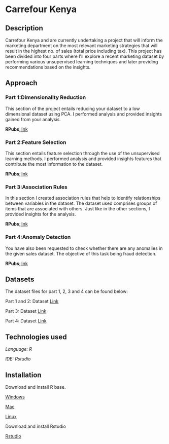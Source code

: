 # Carrefour Kenya 

## Description

Carrefour Kenya and are currently undertaking a project that will inform the marketing department on the most relevant marketing strategies that will result in the highest no. of sales (total price including tax). This project has been divided into four parts where I'll explore a recent marketing dataset by performing various unsupervised learning techniques and later providing recommendations based on the insights.

## Approach

 
### Part 1:Dimensionality Reduction

This section of the project entails reducing your dataset to a low dimensional dataset using PCA. I performed analysis and provided insights gained from your analysis.

**RPubs**;[link](https://rpubs.com/RuthM/913614)

### Part 2:Feature Selection

This section entails feature selection through the use of the unsupervised learning methods. I performed analysis and provided insights features that contribute the most information to the dataset.

**RPubs**;[link](https://rpubs.com/RuthM/913625)

### Part 3:Association Rules

In this section I created association rules that help to identify relationships between variables in the dataset. The dataset used comprises groups of items that are associated with others. Just like in the other sections, I provided insights for the analysis.

**RPubs**;[link](https://rpubs.com/RuthM/913762)


### Part 4:Anomaly Detection

You have also been requested to check whether there are any anomalies in the given sales dataset. The objective of this task being fraud detection.

**RPubs**;[link](https://rpubs.com/RuthM/913776)

## Datasets

The dataset files for part 1, 2, 3 and 4 can be found below:

Part 1 and 2: Dataset [Link](http://bit.ly/CarreFourDataset)

Part 3: Dataset [Link](http://bit.ly/SupermarketDatasetII)

Part 4: Dataset [Link](http://bit.ly/CarreFourSalesDataset)

## Technologies used

*Language: R*

*IDE: Rstudio*

## Installation

Download and install R base.

[Windows](https://cran.r-project.org/bin/windows/base/)

[Mac](https://cran.r-project.org/bin/macosx/)

[Linux](https://cran.r-project.org/) 

Download and install Rstudio

[Rstudio](https://www.rstudio.com/products/rstudio/download/)




